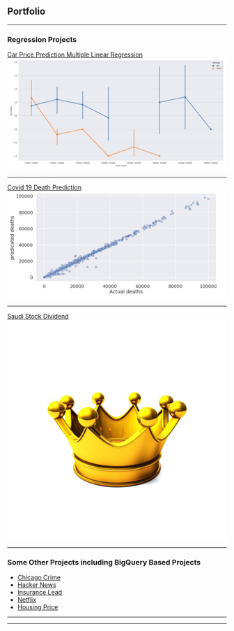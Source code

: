 ## Portfolio


---

### Regression Projects

[ Car Price Prediction Multiple Linear Regression](https://github.com/deepaksethionly/Regression_projects/blob/Regression-projects/car-price-prediction.ipynb)
<img src="images/car price .jpg?raw=true"/>

---
[Covid 19 Death Prediction](https://github.com/deepaksethionly/Prediction_projects/blob/main/covid-death-prediction%20(1).ipynb)
<img src="images/covid 19 dealth prediction.jpg?raw=true"/>

---
[Saudi Stock Dividend](https://github.com/deepaksethionly/Prediction_projects/blob/main/saudi-stock-dividends-analysis.ipynb)
<img src="images/saudi stock.jpg?raw=true"/>

---

### Some Other Projects including BigQuery Based Projects

- [Chicago Crime](https://github.com/deepaksethionly/biquery_sql_python_datascience/blob/main/chicago-crime-bigquerysql.ipynb)
- [Hacker News](https://github.com/deepaksethionly/biquery_sql_python_datascience/blob/main/hacker-news-bigquery.ipynb)
- [Insurance Lead](https://github.com/deepaksethionly/classification/blob/main/insurance-lead-prediction.ipynb)
- [Netflix](https://github.com/deepaksethionly/Analysis_project/blob/main/netflix-analysis.ipynb)
- [Housing Price](https://github.com/deepaksethionly/Regression_projects/blob/Regression-projects/housing-price-advanced-regression-train-data.ipynb)

---





---
